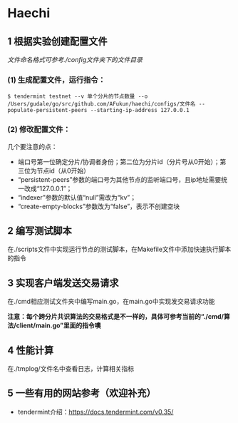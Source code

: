 # Haechi

## 1 根据实验创建配置文件
*文件命名格式可参考./config文件夹下的文件目录*

### (1) 生成配置文件，运行指令：
```
$ tendermint testnet --v 单个分片的节点数量 --o /Users/gudale/go/src/github.com/AFukun/haechi/configs/文件名 --populate-persistent-peers --starting-ip-address 127.0.0.1
```
### (2) 修改配置文件：
几个要注意的点：
- 端口号第一位确定分片/协调者身份；第二位为分片id（分片号从0开始）；第三位为节点id（从0开始）
- “persistent-peers”参数的端口号为其他节点的监听端口号，且ip地址需要统一改成“127.0.0.1”；
- “indexer”参数的默认值“null”需改为“kv”；
- “create-empty-blocks”参数改为“false”，表示不创建空块

## 2 编写测试脚本
在./scripts文件中实现运行节点的测试脚本，在Makefile文件中添加快速执行脚本的指令

## 3 实现客户端发送交易请求
在./cmd相应测试文件夹中编写main.go，在main.go中实现发交易请求功能

**注意：每个跨分片共识算法的交易格式是不一样的，具体可参考当前的“./cmd/算法/client/main.go”里面的指令噢**

## 4 性能计算
在./tmplog/文件名中查看日志，计算相关指标

## 5 一些有用的网站参考（欢迎补充）
- tendermint介绍：https://docs.tendermint.com/v0.35/

